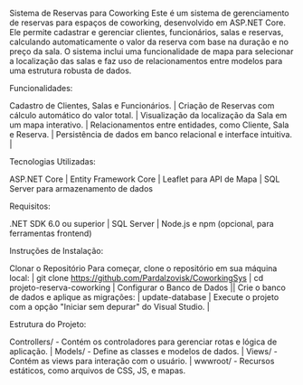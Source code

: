 Sistema de Reservas para Coworking
Este é um sistema de gerenciamento de reservas para espaços de coworking, desenvolvido em ASP.NET Core. Ele permite cadastrar e gerenciar clientes, funcionários, salas e reservas, calculando automaticamente o valor da reserva com base na duração e no preço da sala. O sistema inclui uma funcionalidade de mapa para selecionar a localização das salas e faz uso de relacionamentos entre modelos para uma estrutura robusta de dados.

Funcionalidades:

Cadastro de Clientes, Salas e Funcionários. |
Criação de Reservas com cálculo automático do valor total. |
Visualização da localização da Sala em um mapa interativo. |
Relacionamentos entre entidades, como Cliente, Sala e Reserva. |
Persistência de dados em banco relacional e interface intuitiva. |

Tecnologias Utilizadas:

ASP.NET Core |
Entity Framework Core |
Leaflet para API de Mapa |
SQL Server para armazenamento de dados

Requisitos:

.NET SDK 6.0 ou superior |
SQL Server |
Node.js e npm (opcional, para ferramentas frontend)

Instruções de Instalação:

Clonar o Repositório
Para começar, clone o repositório em sua máquina local: |
git clone https://github.com/Pardalzovisk/CoworkingSys  |
cd projeto-reserva-coworking  |
Configurar o Banco de Dados  ||
Crie o banco de dados e aplique as migrações:  |
update-database  |
Execute o projeto com a opção "Iniciar sem depurar" do Visual Studio.  |

Estrutura do Projeto:

Controllers/ - Contém os controladores para gerenciar rotas e lógica de aplicação. |
Models/ - Define as classes e modelos de dados. |
Views/ - Contém as views para interação com o usuário. |
wwwroot/ - Recursos estáticos, como arquivos de CSS, JS, e mapas.
